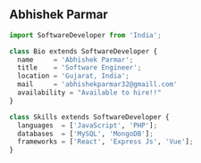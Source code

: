 ## Abhishek Parmar

```python
import SoftwareDeveloper from 'India';

class Bio extends SoftwareDeveloper {
  name     = 'Abhishek Parmar';
  title    = 'Software Engineer';
  location = 'Gujarat, India';
  mail     = 'abhishekparmar32@gmaill.com'
  availability = "Available to hire!!"
}

class Skills extends SoftwareDeveloper {
  languages  = ['JavaScript', 'PHP'];
  databases  = ['MySQL', 'MongoDB'];
  frameworks = ['React', 'Express Js', 'Vue'];
}

```
<!---
abhishekparmar1994/abhishekparmar1994 is a ✨ special ✨ repository because its `README.md` (this file) appears on your GitHub profile.
You can click the Preview link to take a look at your changes.
--->
